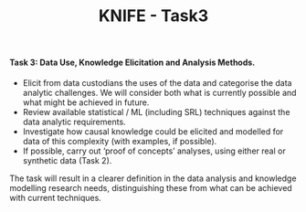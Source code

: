 ﻿---
title: "KNIFE - Task3"
layout: textlay
excerpt: "KNIFE - Task3"
sitemap: false
permalink: /task3/
---

#### **Task 3: Data Use, Knowledge Elicitation and Analysis Methods.**

*  Elicit from data custodians the uses of the data and categorise the data analytic challenges. We will consider both what is currently possible and what might be achieved in future.
*  Review available statistical / ML (including SRL) techniques against the data analytic requirements.
*  Investigate how causal knowledge could be elicited and modelled for data of this complexity (with examples, if possible).
*  If possible, carry out ‘proof of concepts’ analyses, using either real or synthetic data (Task 2).

The task will result in a clearer definition in the data analysis and knowledge modelling research needs, distinguishing these from what can be achieved with current techniques. 
